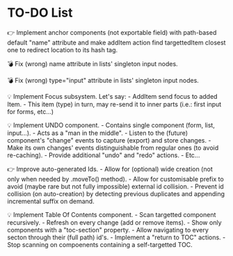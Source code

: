 
TO-DO List
==========

  👉 Implement anchor components (not exportable field) with path-based default
     "name" attribute and make addItem action find targettedItem closest one to
     redirect location to its hash tag.

  💣 Fix (wrong) name attribute in lists' singleton input nodes.

  💣 Fix (wrong) type="input" attribute in lists' singleton input nodes.

  💡 Implement Focus subsystem. Let's say:
    - AddItem send focus to added Item.
    - This item (type) in turn, may re-send it to inner parts (i.e.: first
      input for forms, etc...)

  💡 Implement UNDO component.
    - Contains single component (form, list, input...).
    - Acts as a "man in the middle".
    - Listen to the (future) component's "change" events to capture (export)
      and store changes.
    - Make its own changes' events distinguishable from regular ones (to avoid
      re-caching).
    - Provide additional "undo" and "redo" actions.
    - Etc...

  👉 Improve auto-generated Ids.
    - Allow for (optional) wide creation (not only when needed by .moveTo()
      method).
    - Allow for customisable prefix to avoid (maybe rare but not fully
      impossible) external id collision.
    - Prevent id collision (on auto-creation) by detecting previous duplicates
      and appending incremental suffix on demand.

  💡 Implement Table Of Contents component.
    - Scan targetted component recursively.
    - Refresh on every change (add or remove items).
    - Show only components with a "toc-section" property.
    - Allow navigating to every secton through their (full path) id's.
    - Implement a "return to TOC" actions.
    - Stop scanning on compoenents containing a self-targetted TOC.


